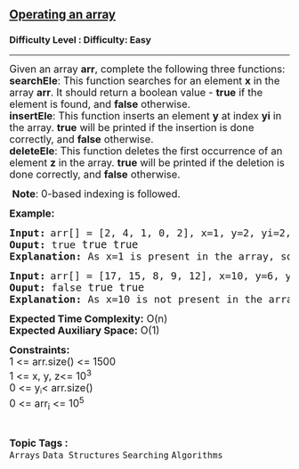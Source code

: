 <h2><a href="https://www.geeksforgeeks.org/problems/operating-an-array/1?page=4&category=Arrays&status=unsolved,attempted&sortBy=accuracy">Operating an array</a></h2><h3>Difficulty Level : Difficulty: Easy</h3><hr><div class="problems_problem_content__Xm_eO"><p><span style="font-size: 18px;">Given an array <strong>arr</strong>, complete the following three functions:<br></span><span style="font-size: 18px;"><strong>searchEle</strong>: This function searches for an element <strong>x</strong> in the array <strong>arr</strong>. It should return a boolean value - <strong>true</strong> if the element is found, and <strong>false</strong> otherwise.<br></span><span style="font-size: 18px;"><strong>insertEle</strong>: This function inserts an element <strong>y</strong> at index <strong>yi</strong> in the array. <strong>true</strong> will be printed if the insertion is done correctly, and <strong>false</strong> otherwise.<br></span><strong style="font-size: 18px;">deleteEle</strong><span style="font-size: 18px;">: This function deletes the first occurrence of an element <strong>z</strong> in the array. <strong>true</strong></span><span style="font-size: 18px;"> will be printed if the deletion is done correctly, and <strong>false</strong> otherwise.</span></p>
<p><span style="font-size: 18px;">&nbsp;</span><span style="font-size: 18px;"><strong>Note</strong>: 0-based indexing is followed.</span></p>
<p><strong><span style="font-size: 18px;">Example:</span><span style="font-size: 18px;"> </span></strong></p>
<pre><strong><span style="font-size: 18px;">Input:</span> </strong><span style="font-size: 18px;">arr[] = [2, 4, 1, 0, 2], x=</span><span style="font-size: 18px;">1, y=2, yi=2, z=0<br></span><strong><span style="font-size: 18px;">Ouput: </span></strong><span style="font-size: 18px;">true</span><span style="font-size: 14pt;"> true true<br></span><span style="font-size: 18px;"><strong>Explanation: </strong>As x=1 is present in the array, so return 1. After inserting y=2 at yi=2th index, the array becomes 2,4,2,1,0,2. After deleting z=0, the array becomes 2,4,2,1,2</span></pre>
<pre><strong><span style="font-size: 18px;">Input:</span> </strong><span style="font-size: 18px;">arr[] = [17, 15, 8, 9, 12], x=</span><span style="font-size: 18px;">10, y=6, yi=2, z=5<br></span><strong><span style="font-size: 18px;">Ouput: </span></strong><span style="font-size: 18px;">false</span><span style="font-size: 14pt;"> true true<br></span><span style="font-size: 18px;"><strong>Explanation: </strong>As x=10 is not present in the array, so return 0. After inserting y=6 at yi=2th index, the array becomes 17,15,6,8,9,12. As z=5 not present, the arrays stays as 17,15,6,8,9,12.</span></pre>
<p><span style="font-size: 18px;"><strong>Expected Time Complexity:</strong> O(n)<br><strong>Expected Auxiliary Space:</strong> O(1)</span></p>
<p><span style="font-size: 18px;"><strong>Constraints:</strong><br>1 &lt;= arr.size() &lt;= 1500<br>1 &lt;= x, y, z&lt;= 10<sup>3</sup><br>0 &lt;= y</span><sub>i</sub><span style="font-size: 18px;">&lt; arr.size()<br></span><span style="font-size: 18px;">0 &lt;= arr<sub>i</sub> &lt;= 10<sup>5</sup></span></p></div><br><p><span style=font-size:18px><strong>Topic Tags : </strong><br><code>Arrays</code>&nbsp;<code>Data Structures</code>&nbsp;<code>Searching</code>&nbsp;<code>Algorithms</code>&nbsp;